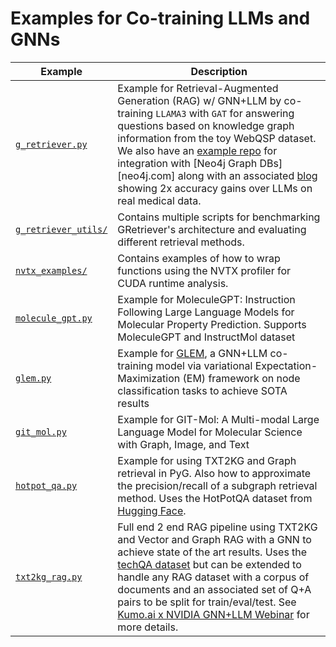 # Examples for Co-training LLMs and GNNs

| Example                                      | Description                                                                                                                                                                                                                                                                                                                                                                                                                                                                                                                               |
| -------------------------------------------- | ----------------------------------------------------------------------------------------------------------------------------------------------------------------------------------------------------------------------------------------------------------------------------------------------------------------------------------------------------------------------------------------------------------------------------------------------------------------------------------------------------------------------------------------- |
| [`g_retriever.py`](./g_retriever.py)         | Example for Retrieval-Augmented Generation (RAG) w/ GNN+LLM by co-training `LLAMA3` with `GAT` for answering questions based on knowledge graph information from the toy WebQSP dataset. We also have an [example repo](https://github.com/neo4j-product-examples/neo4j-gnn-llm-example) for integration with [Neo4j Graph DBs][neo4j.com] along with an associated [blog](https://developer.nvidia.com/blog/boosting-qa-accuracy-with-graphrag-using-pyg-and-graph-databases/) showing 2x accuracy gains over LLMs on real medical data. |
| [`g_retriever_utils/`](./g_retriever_utils/) | Contains multiple scripts for benchmarking GRetriever's architecture and evaluating different retrieval methods.                                                                                                                                                                                                                                                                                                                                                                                                                          |
| [`nvtx_examples/`](./nvtx_examples/)         | Contains examples of how to wrap functions using the NVTX profiler for CUDA runtime analysis.                                                                                                                                                                                                                                                                                                                                                                                                                                             |
| [`molecule_gpt.py`](./molecule_gpt.py)       | Example for MoleculeGPT: Instruction Following Large Language Models for Molecular Property Prediction. Supports MoleculeGPT and InstructMol dataset                                                                                                                                                                                                                                                                                                                                                                                      |
| [`glem.py`](./glem.py)                       | Example for [GLEM](https://arxiv.org/abs/2210.14709), a GNN+LLM co-training model via variational Expectation-Maximization (EM) framework on node classification tasks to achieve SOTA results                                                                                                                                                                                                                                                                                                                                            |
| [`git_mol.py`](./git_mol.py)                 | Example for GIT-Mol: A Multi-modal Large Language Model for Molecular Science with Graph, Image, and Text                                                                                                                                                                                                                                                                                                                                                                                                                                 |
| [`hotpot_qa.py`](./hotpot_qa.py)             | Example for using TXT2KG and Graph retrieval in PyG. Also how to approximate the precision/recall of a subgraph retrieval method. Uses the HotPotQA dataset from [Hugging Face](https://huggingface.co/datasets/hotpotqa/hotpot_qa).                                                                                                                                                                                                                                                                                                      |
| [`txt2kg_rag.py`](./txt2kg_rag.py)           | Full end 2 end RAG pipeline using TXT2KG and Vector and Graph RAG with a GNN to achieve state of the art results. Uses the [techQA dataset](https://paperswithcode.com/dataset/techqa) but can be extended to handle any RAG dataset with a corpus of documents and an associated set of Q+A pairs to be split for train/eval/test. See [Kumo.ai x NVIDIA GNN+LLM Webinar](https://www.youtube.com/watch?v=uRIA8e7Y_vs) for more details.                                                                                                 |
